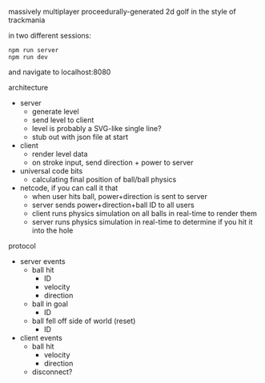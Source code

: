 massively multiplayer proceedurally-generated 2d golf in the style of trackmania

in two different sessions:

```
npm run server
npm run dev
```

and navigate to localhost:8080

architecture
  - server 
    - generate level
    - send level to client
    - level is probably a SVG-like single line?
    - stub out with json file at start
  - client
    - render level data
    - on stroke input, send direction + power to server
  - universal code bits
    - calculating final position of ball/ball physics
  - netcode, if you can call it that
    - when user hits ball, power+direction is sent to server
    - server sends power+direction+ball ID to all users
    - client runs physics simulation on all balls in real-time to render them
    - server runs physics simulation in real-time to determine if you hit it into the hole

protocol
  - server events
    - ball hit
      - ID
      - velocity
      - direction
    - ball in goal
      - ID
    - ball fell off side of world (reset)
      - ID
  - client events
    - ball hit
      - velocity
      - direction
    - disconnect?
